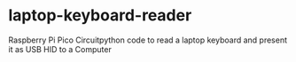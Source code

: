 # laptop-keyboard-reader
Raspberry Pi Pico Circuitpython code to read a laptop keyboard and present it as USB HID to a Computer
